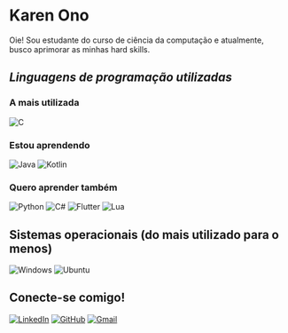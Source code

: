 # **Karen Ono**
Oie! Sou estudante do curso de ciência da computação e atualmente, busco aprimorar as minhas hard skills.

## *Linguagens de programação utilizadas*
### A mais utilizada
![C](https://img.shields.io/badge/C-00599C?style=for-the-badge&logo=c&logoColor=white)
### Estou aprendendo
![Java](https://img.shields.io/badge/java-%23ED8B00.svg?style=for-the-badge&logo=openjdk&logoColor=white)
![Kotlin](https://img.shields.io/badge/Kotlin-0095D5?&style=for-the-badge&logo=kotlin&logoColor=white)
### Quero aprender também
![Python](https://img.shields.io/badge/python-3670A0?style=for-the-badge&logo=python&logoColor=ffdd54)
![C#](https://img.shields.io/badge/C%23-239120?style=for-the-badge&logo=c-sharp&logoColor=white)
![Flutter](https://img.shields.io/badge/Flutter-02569B?style=for-the-badge&logo=flutter&logoColor=white)
![Lua](https://img.shields.io/badge/Lua-2C2D72?style=for-the-badge&logo=lua&logoColor=white)



## Sistemas operacionais (do mais utilizado para o menos)
![Windows](https://img.shields.io/badge/Windows-000?style=for-the-badge&logo=windows&logoColor=2CA5E0)
![Ubuntu](https://img.shields.io/badge/Ubuntu-35495E?style=for-the-badge&logo=ubuntu&logoColor=2CA5E0)

## Conecte-se comigo!

[![LinkedIn](https://img.shields.io/badge/LinkedIn-blue?style=for-the-badge&logo=linkedin)](https://www.linkedin.com/in/karen-ono-904494260/)
[![GitHub](https://img.shields.io/badge/GitHub-100000?style=for-the-badge&logo=github&logoColor=white)](https://github.com/karensatie)
[![Gmail](https://img.shields.io/badge/Gmail-333333?style=for-the-badge&logo=gmail&logoColor=red)](mailto:ono.karensatie@gmail.com)
